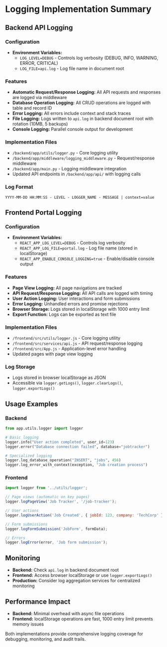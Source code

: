 # Logging Implementation Summary

## Backend API Logging

### Configuration
- **Environment Variables:**
  - `LOG_LEVEL=DEBUG` - Controls log verbosity (DEBUG, INFO, WARNING, ERROR, CRITICAL)
  - `LOG_FILE=api.log` - Log file name in document root

### Features
- **Automatic Request/Response Logging:** All API requests and responses are logged via middleware
- **Database Operation Logging:** All CRUD operations are logged with table and record ID
- **Error Logging:** All errors include context and stack traces
- **File Logging:** Logs written to `api.log` in backend document root with rotation (10MB, 5 backups)
- **Console Logging:** Parallel console output for development

### Implementation Files
- `/backend/app/utils/logger.py` - Core logging utility
- `/backend/app/middleware/logging_middleware.py` - Request/response middleware
- `/backend/app/main.py` - Logging middleware integration
- Updated API endpoints in `/backend/app/api/` with logging calls

### Log Format
```
YYYY-MM-DD HH:MM:SS - LEVEL - LOGGER_NAME - MESSAGE | context=value
```

## Frontend Portal Logging

### Configuration
- **Environment Variables:**
  - `REACT_APP_LOG_LEVEL=DEBUG` - Controls log verbosity
  - `REACT_APP_LOG_FILE=portal.log` - Log file name (stored in localStorage)
  - `REACT_APP_ENABLE_CONSOLE_LOGGING=true` - Enable/disable console output

### Features
- **Page View Logging:** All page navigations are tracked
- **API Request/Response Logging:** All API calls are logged with timing
- **User Action Logging:** User interactions and form submissions
- **Error Logging:** Unhandled errors and promise rejections
- **Browser Storage:** Logs stored in localStorage with 1000 entry limit
- **Export Function:** Logs can be exported as text file

### Implementation Files
- `/frontend/src/utils/logger.js` - Core logging utility
- `/frontend/src/services/api.js` - API request/response logging
- `/frontend/src/App.js` - Application-level error handling
- Updated pages with page view logging

### Log Storage
- Logs stored in browser localStorage as JSON
- Accessible via `logger.getLogs()`, `logger.clearLogs()`, `logger.exportLogs()`

## Usage Examples

### Backend
```python
from app.utils.logger import logger

# Basic logging
logger.info("User action completed", user_id=123)
logger.error("Database connection failed", database="jobtracker")

# Specialized logging
logger.log_database_operation("INSERT", "jobs", 456)
logger.log_error_with_context(exception, "Job creation process")
```

### Frontend
```javascript
import logger from '../utils/logger';

// Page views (automatic on key pages)
logger.logPageView('Job Tracker', '/job-tracker');

// User actions
logger.logUserAction('Job Created', { jobId: 123, company: 'TechCorp' });

// Form submissions
logger.logFormSubmission('JobForm', formData);

// Errors
logger.logError(error, 'Job form submission');
```

## Monitoring
- **Backend:** Check `api.log` in backend document root
- **Frontend:** Access browser localStorage or use `logger.exportLogs()`
- **Production:** Consider log aggregation services for centralized monitoring

## Performance Impact
- **Backend:** Minimal overhead with async file operations
- **Frontend:** localStorage operations are fast, 1000 entry limit prevents memory issues

Both implementations provide comprehensive logging coverage for debugging, monitoring, and audit trails.